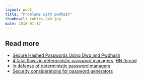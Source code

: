 ```yaml
---
layout: post
title: "Problems with pwdhash"
thumbnail: rubiks-240.jpg
date: 2018-01-17
---
```



## Read more

* [Secure Hashed Passwords Using Dwb and Pwdhash](http://userbound.com/blog/Secure-Hashed-Passwords-Using-Dwb-and-Pwdhash/)
* [4 fatal flaws in deterministic password managers](https://tonyarcieri.com/4-fatal-flaws-in-deterministic-password-managers), [HN thread](https://news.ycombinator.com/item?id=13016132)
* [In defense of deterministic password managers](http://www.mahdix.com/blog/2016/11/23/in-defense-of-deterministic-password-managers/)
* [Security considerations for password generators](https://palant.de/2016/04/20/security-considerations-for-password-generators)

